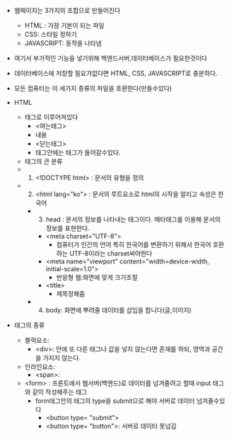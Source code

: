 - 웹페이지는 3가지의 조합으로 만들어진다
	- HTML : 가장 기본이 되는 파일
	- CSS: 스타일 정하기
	- JAVASCRIPT: 동작을 나타냄
- 여기서 부가적인 기능을 넣기위해 백엔드서버,데이터베이스가 필요한것이다
- 데이터베이스에 저장할 필요가없다면 HTML, CSS, JAVASCRIPT로 충분하다.
- 모든 컴퓨터는 이 세가지 종류의 파일을 호환한다(만들수있다)


- HTML
	- 태그로 이루어져있다
		- <여는태그>
		- 내용
		- <닫는태그>
		- 태그안에는 태그가 들어갈수있다.
	- 태그의 큰 분류
	- 1.  \<!DOCTYPE html> : 문서의 유형을 정의
	- 2. \<html lang="ko"> : 문서의 루트요소로 html의 시작을 알리고 속성은 한국어
		- 3. head : 문서의 정보를 나타내는 태그이다. 메타태그를 이용해 문서의 정보를 표현한다.
			- \<meta charset="UTF-8">
				- 컴퓨터가 인간의 언어 특히 한국어를 변환하기 위해서 한국어 호환하는 UTF-8이라는 charset써야한다
			- \<meta name="viewport" content="width=device-width, initial-scale=1.0">
				- 반응형 웹:화면에 맞게 크기조절
			- \<title>
				- 제목정해줌
		- 4. body: 화면에 뿌려줄 데이터를 삽입을 합니다(글,이미지)


- 태그의 종류
	- 블럭요소:
		- \<div>: 안에 또 다른 태그나 값을 넣지 않는다면 존재를 하되, 영역과 공간을 가지지 않는다. 
	- 인라인요소:
		- \<span>: 
	- \<form> : 프론트에서 웹서버(백엔드)로 데이터를 넘겨줄려고 할때 input 태그와 같이 작성해주는 태그
		- form태그안의 태그의 type을 submit으로 해야 서버로 데이터 넘겨줄수있다
			- \<button type= "submit">  
			- \<button type= "button">: 서버로 데이터 못넘김  
		

